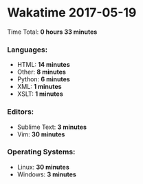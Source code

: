 # Wakatime 2017-05-19

Time Total: **0 hours 33 minutes**

### Languages:
- HTML: **14 minutes** 
- Other: **8 minutes** 
- Python: **6 minutes** 
- XML: **1 minutes** 
- XSLT: **1 minutes** 

### Editors:
- Sublime Text: **3 minutes** 
- Vim: **30 minutes** 

### Operating Systems:
- Linux: **30 minutes** 
- Windows: **3 minutes** 

